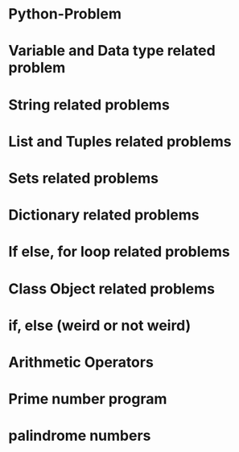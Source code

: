 # Python-Problem

# Variable and Data type related problem

# String related problems

# List and Tuples related problems

# Sets related problems

# Dictionary related problems

# If else, for loop related problems

# Class Object related problems

# if, else (weird or not weird)

# Arithmetic Operators

# Prime number program

# palindrome numbers
